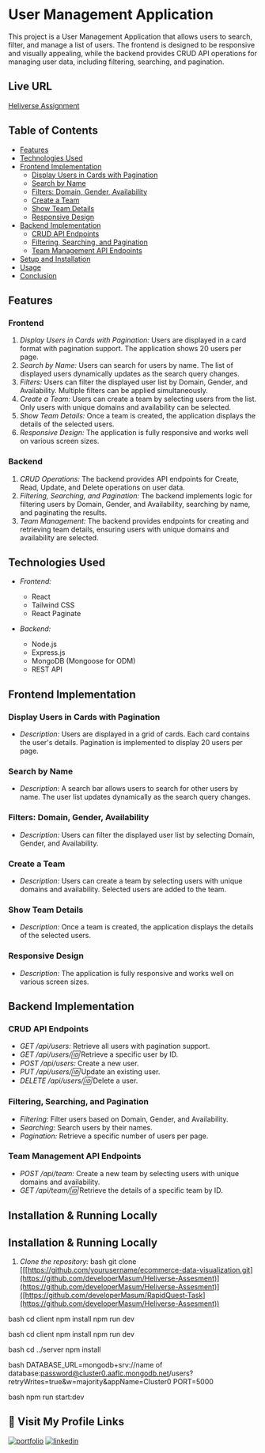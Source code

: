 # User Management Application

This project is a User Management Application that allows users to search, filter, and manage a list of users. The frontend is designed to be responsive and visually appealing, while the backend provides CRUD API operations for managing user data, including filtering, searching, and pagination.

## Live URL

[Heliverse Assignment ](https://heliverse-assesment.vercel.app)
## Table of Contents

- [Features](#features)
- [Technologies Used](#technologies-used)
- [Frontend Implementation](#frontend-implementation)
  - [Display Users in Cards with Pagination](#display-users-in-cards-with-pagination)
  - [Search by Name](#search-by-name)
  - [Filters: Domain, Gender, Availability](#filters-domain-gender-availability)
  - [Create a Team](#create-a-team)
  - [Show Team Details](#show-team-details)
  - [Responsive Design](#responsive-design)
- [Backend Implementation](#backend-implementation)
  - [CRUD API Endpoints](#crud-api-endpoints)
  - [Filtering, Searching, and Pagination](#filtering-searching-and-pagination)
  - [Team Management API Endpoints](#team-management-api-endpoints)
- [Setup and Installation](#setup-and-installation)
- [Usage](#usage)
- [Conclusion](#conclusion)

## Features

### Frontend
1. *Display Users in Cards with Pagination:* Users are displayed in a card format with pagination support. The application shows 20 users per page.
2. *Search by Name:* Users can search for users by name. The list of displayed users dynamically updates as the search query changes.
3. *Filters:* Users can filter the displayed user list by Domain, Gender, and Availability. Multiple filters can be applied simultaneously.
4. *Create a Team:* Users can create a team by selecting users from the list. Only users with unique domains and availability can be selected.
5. *Show Team Details:* Once a team is created, the application displays the details of the selected users.
6. *Responsive Design:* The application is fully responsive and works well on various screen sizes.

### Backend
1. *CRUD Operations:* The backend provides API endpoints for Create, Read, Update, and Delete operations on user data.
2. *Filtering, Searching, and Pagination:* The backend implements logic for filtering users by Domain, Gender, and Availability, searching by name, and paginating the results.
3. *Team Management:* The backend provides endpoints for creating and retrieving team details, ensuring users with unique domains and availability are selected.

## Technologies Used

- *Frontend:*
  - React
  - Tailwind CSS
  - React Paginate

- *Backend:*
  - Node.js
  - Express.js
  - MongoDB (Mongoose for ODM)
  - REST API

## Frontend Implementation

### Display Users in Cards with Pagination

- *Description:* Users are displayed in a grid of cards. Each card contains the user's details. Pagination is implemented to display 20 users per page.

### Search by Name

- *Description:* A search bar allows users to search for other users by name. The user list updates dynamically as the search query changes.

### Filters: Domain, Gender, Availability

- *Description:* Users can filter the displayed user list by selecting Domain, Gender, and Availability.

### Create a Team

- *Description:* Users can create a team by selecting users with unique domains and availability. Selected users are added to the team.

### Show Team Details

- *Description:* Once a team is created, the application displays the details of the selected users.

### Responsive Design

- *Description:* The application is fully responsive and works well on various screen sizes.

## Backend Implementation

### CRUD API Endpoints

- *GET /api/users:* Retrieve all users with pagination support.
- *GET /api/users/:id:* Retrieve a specific user by ID.
- *POST /api/users:* Create a new user.
- *PUT /api/users/:id:* Update an existing user.
- *DELETE /api/users/:id:* Delete a user.

### Filtering, Searching, and Pagination

- *Filtering:* Filter users based on Domain, Gender, and Availability.
- *Searching:* Search users by their names.
- *Pagination:* Retrieve a specific number of users per page.

### Team Management API Endpoints

- *POST /api/team:* Create a new team by selecting users with unique domains and availability.
- *GET /api/team/:id:* Retrieve the details of a specific team by ID.

## Installation & Running Locally

## Installation & Running Locally

1. *Clone the repository:*
   bash
   git clone [[[https://github.com/yourusername/ecommerce-data-visualization.git](https://github.com/developerMasum/Heliverse-Assesment)](https://github.com/developerMasum/Heliverse-Assesment)]([https://github.com/developerMasum/RapidQuest-Task](https://github.com/developerMasum/Heliverse-Assesment))
  

bash
   cd client
npm install
npm run dev

bash
   cd client
npm install
npm run dev

bash
   cd ../server
npm install


bash
  DATABASE_URL=mongodb+srv://name of database:password@cluster0.aaflc.mongodb.net/users?retryWrites=true&w=majority&appName=Cluster0
PORT=5000


bash
   npm run start:dev



## 🔗 Visit My Profile Links
[![portfolio](https://img.shields.io/badge/my_portfolio-000?style=for-the-badge&logo=ko-fi&logoColor=white)](https://portfolio-masum-fullstack.vercel.app)
[![linkedin](https://img.shields.io/badge/linkedin-0A66C2?style=for-the-badge&logo=linkedin&logoColor=white)](https://www.linkedin.com/in/mdmasumdev)
